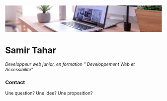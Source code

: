 ![image de contact](img/desk-banner.jpg)

# Samir Tahar

*Developpeur web junior, en formation " Developpement Web et Accessibilite"*

### Contact

Une question? Une idee? Une proposition?
